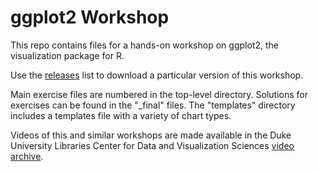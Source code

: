 # ggplot2 Workshop

This repo contains files for a hands-on workshop on ggplot2, the visualization package for R.

Use the [releases](https://github.com/amzoss/ggplot2-workshop/releases) list to download a particular version of this workshop.

Main exercise files are numbered in the top-level directory. Solutions for exercises can be found in the "_final" files. The "templates" directory includes a templates file with a variety of chart types.

Videos of this and similar workshops are made available in the Duke University Libraries Center for Data and Visualization Sciences [video archive](http://bit.ly/DVSvideos).
